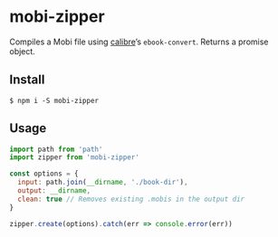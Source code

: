
# mobi-zipper

Compiles a Mobi file using [calibre](https://calibre-ebook.com/)’s `ebook-convert`.  Returns a promise object.

## Install

```
$ npm i -S mobi-zipper
```

## Usage

```js
import path from 'path'
import zipper from 'mobi-zipper'

const options = {
  input: path.join(__dirname, './book-dir'),
  output: __dirname,
  clean: true // Removes existing .mobis in the output dir
}

zipper.create(options).catch(err => console.error(err))
```
